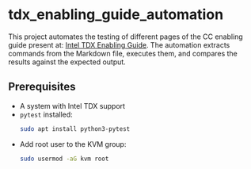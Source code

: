 # tdx_enabling_guide_automation

This project automates the testing of different pages of the CC enabling guide present at: [Intel TDX Enabling Guide](https://cc-enabling.trustedservices.intel.com/intel-tdx-enabling-guide/01/introduction/index.html). The automation extracts commands from the Markdown file, executes them, and compares the results against the expected output.

## Prerequisites
- A system with Intel TDX support
- `pytest` installed:
    ```bash
    sudo apt install python3-pytest
    ```
- Add root user to the KVM group:
    ```bash
    sudo usermod -aG kvm root
    ```
